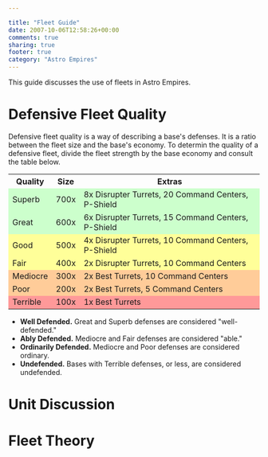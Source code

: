 ```yaml
---

title: "Fleet Guide"
date: 2007-10-06T12:58:26+00:00
comments: true
sharing: true
footer: true
category: "Astro Empires"
---
```


This guide discusses the use of fleets in Astro Empires. 



Defensive Fleet Quality
=======================

Defensive fleet quality is a way of describing a base's defenses. It is
a ratio between the fleet size and the base's economy. To determin the
quality of a defensive fleet, divide the fleet strength by the base
economy and consult the table below.

<table class='table'>
</tr>
<tr>
  <th >Quality</th>
  <th >Size</th>
  <th >Extras</th>
</tr>
<tr>
  <td bgcolor=#CCFFCC>Superb</td>
  <td bgcolor=#CCFFCC>700x</td>
  <td bgcolor=#CCFFCC>8x Disrupter Turrets, 20 Command Centers, P-Shield</td>
</tr>
<tr>
  <td bgcolor=#CCFFCC>Great</td>
  <td bgcolor=#CCFFCC>600x</td>
  <td bgcolor=#CCFFCC>6x Disrupter Turrets, 15 Command Centers, P-Shield</td>
</tr>
<tr>
  <td bgcolor=#FFFF99>Good</td>
  <td bgcolor=#FFFF99>500x</td>
  <td bgcolor=#FFFF99>4x Disrupter Turrets, 10 Command Centers, P-Shield</td>
</tr>
<tr>
  <td bgcolor=#FFFF99>Fair</td>
  <td bgcolor=#FFFF99>400x</td>
  <td bgcolor=#FFFF99>2x Disrupter Turrets, 10 Command Centers</td>
</tr>
<tr>
  <td bgcolor=#FFCC99>Mediocre</td>
  <td bgcolor=#FFCC99>300x</td>
  <td bgcolor=#FFCC99>2x Best Turrets, 10 Command Centers</td>
</tr>
<tr>
  <td bgcolor=#FFCC99>Poor</td>
  <td bgcolor=#FFCC99>200x</td>
  <td bgcolor=#FFCC99>2x Best Turrets, 5 Command Centers</td>
</tr>
<tr>
  <td bgcolor=#FF9999>Terrible</td>
  <td bgcolor=#FF9999>100x</td>
  <td bgcolor=#FF9999>1x Best Turrets</td><table class='table'>

* **Well Defended.** Great and Superb defenses are considered "well-defended."
* **Ably Defended.** Mediocre and Fair defenses are considered "able."
* **Ordinarily Defended.** Mediocre and Poor defenses are considered ordinary.
* **Undefended.** Bases with Terrible defenses, or less, are considered undefended.

Unit Discussion
===============

Fleet Theory
============

